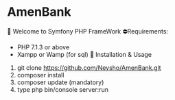 # AmenBank

👋 Welcome to Symfony PHP FrameWork
⛔Requirements:
- PHP 7.1.3 or above
- Xampp or Wamp (for sql)
🔧 Installation & Usage
1. git clone https://github.com/Neysho/AmenBank.git
2. composer install
3. composer update (mandatory)
4. type  php bin/console server:run 
